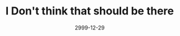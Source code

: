 ---
layout: base.njk
title : 'I Don&#39;t think that should be there' 
view_title : 'I Don&#39;t think that should be there' 
year : '2999' 
date : '2999-12-29' 
img_file : '/drawing/idontthinkth.png' 
html_file : 'idontthinkt' 
next_html : '/index.html' 
permalink : "title/{{html_file}}.html"
---